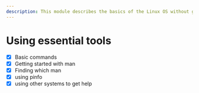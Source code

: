 ```yaml
---
description: This module describes the basics of the Linux OS without going in depth
---
```


# Using essential tools

* [x] Basic commands
* [x] Getting started with man
* [x] Finding which man
* [x] using pinfo
* [x] using other systems to get help

